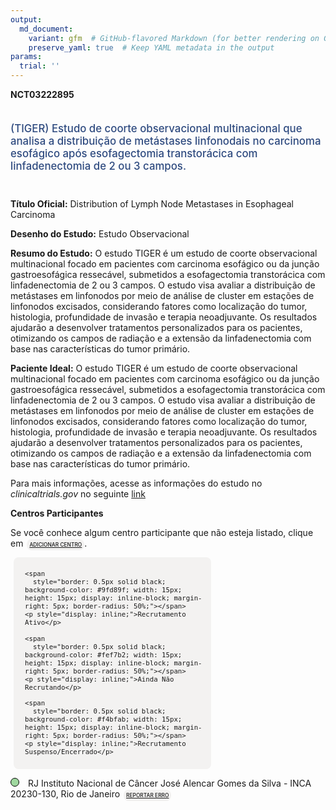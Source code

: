 ```yaml
---
output: 
  md_document:
    variant: gfm  # GitHub-flavored Markdown (for better rendering on GitHub)
    preserve_yaml: true  # Keep YAML metadata in the output
params:
  trial: ''
---
```


**NCT03222895**

<div style="padding: 5px 5px 5px 0px; font-size: 1.20em; font-weight: 500; color: #2E4A7F; text-align: left; margin-bottom: 20px">

(TIGER) Estudo de coorte observacional multinacional que analisa a
distribuição de metástases linfonodais no carcinoma esofágico após
esofagectomia transtorácica com linfadenectomia de 2 ou 3 campos.

</div>

**Título Oficial:** Distribution of Lymph Node Metastases in Esophageal
Carcinoma

**Desenho do Estudo:** Estudo Observacional

**Resumo do Estudo:** O estudo TIGER é um estudo de coorte observacional
multinacional focado em pacientes com carcinoma esofágico ou da junção
gastroesofágica ressecável, submetidos a esofagectomia transtorácica com
linfadenectomia de 2 ou 3 campos. O estudo visa avaliar a distribuição
de metástases em linfonodos por meio de análise de cluster em estações
de linfonodos excisados, considerando fatores como localização do tumor,
histologia, profundidade de invasão e terapia neoadjuvante. Os
resultados ajudarão a desenvolver tratamentos personalizados para os
pacientes, otimizando os campos de radiação e a extensão da
linfadenectomia com base nas características do tumor primário.

**Paciente Ideal:** O estudo TIGER é um estudo de coorte observacional
multinacional focado em pacientes com carcinoma esofágico ou da junção
gastroesofágica ressecável, submetidos a esofagectomia transtorácica com
linfadenectomia de 2 ou 3 campos. O estudo visa avaliar a distribuição
de metástases em linfonodos por meio de análise de cluster em estações
de linfonodos excisados, considerando fatores como localização do tumor,
histologia, profundidade de invasão e terapia neoadjuvante. Os
resultados ajudarão a desenvolver tratamentos personalizados para os
pacientes, otimizando os campos de radiação e a extensão da
linfadenectomia com base nas características do tumor primário.

Para mais informações, acesse as informações do estudo no
*clinicaltrials.gov* no seguinte
[link](https://clinicaltrials.gov/ct2/show/NCT03222895)

**Centros Participantes**

Se você conhece algum centro participante que não esteja listado, clique
em
<span style="color: #2E4A7F; margin-left: 2px; padding: 4px; background-color: #f3f2f1; border-radius: 8px; font-weight: 500; font-size: 0.6em"><a
href="https://flazar.shinyapps.io/formsapp?study_nct_id=NCT03222895&amp;location_id=N%2FA&amp;location_full_name=N%2FA&amp;form_type=Adicionar%20Centro"
target="_blank">ADICIONAR CENTRO</a></span>.

<div style="margin-bottom: 8px; margin-left: 5px; padding: 8px; max-width: 300px; background-color: #f3f2f1; border-radius: 8px; font-size: 0.9em">

<div style="margin-left: 10px;">

    <span 
      style="border: 0.5px solid black; background-color: #9fd89f; width: 15px; height: 15px; display: inline-block; margin-right: 5px; border-radius: 50%;"></span>
    <p style="display: inline;">Recrutamento Ativo</p>

</div>

<div style="margin-left: 10px;">

    <span 
      style="border: 0.5px solid black; background-color: #fef7b2; width: 15px; height: 15px; display: inline-block; margin-right: 5px; border-radius: 50%;"></span>
    <p style="display: inline;">Ainda Não Recrutando</p>

</div>

<div style="margin-left: 10px;">

    <span 
      style="border: 0.5px solid black; background-color: #f4bfab; width: 15px; height: 15px; display: inline-block; margin-right: 5px; border-radius: 50%;"></span>
    <p style="display: inline;">Recrutamento Suspenso/Encerrado</p>

</div>

</div>

<span style="border: 0.5px solid black; display: inline-block; width: 12px; height: 12px; border-radius: 50%; margin-right: 10px; padding-bottom: 0px; background-color: #9fd89f;"></span>
RJ Instituto Nacional de Câncer José Alencar Gomes da Silva - INCA
20230-130, Rio de Janeiro
<span style="color: #2E4A7F; margin-left: 2px; padding: 4px; background-color: #f3f2f1; border-radius: 8px; font-weight: 500; font-size: 0.6em"><a
href="https://flazar.shinyapps.io/formsapp?study_nct_id=NCT03222895&amp;location_id=INSTITUTONACIONALDECANCERRIODEJANEIROBRAZIL&amp;location_full_name=Instituto%20Nacional%20de%20C%C3%A2ncer%20Jos%C3%A9%20Alencar%20Gomes%20da%20Silva%20-%20INCA%2C%2020230-130%2C%20Rio%20de%20Janeiro&amp;form_type=Reportar%20Erro"
target="_blank">REPORTAR ERRO</a></span>
